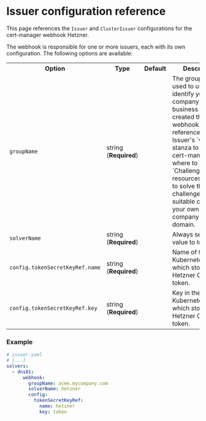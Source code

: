 # Issuer configuration reference

This page references the `Issuer` and `ClusterIssuer` configurations for the cert-manager webhook Hetzner.

The webhook is responsible for one or more issuers, each with its own configuration. The following options are available:

<table>
    <tr>
        <th>Option</th>
        <th>Type</th>
        <th>Default</th>
        <th>Description</th>
    </tr>
    <tr>
        <td><code>groupName</code></td>
        <td>string (<strong>Required</strong>)</td>
        <td></td>
        <td>
            The group name is used to uniquely identify your company or business unit that created this webhook.
            It is referenced in each Issuer's `webhook` stanza to inform cert-manager of where to send `ChallengePayload` resources
            in order to solve the DNS01 challenge. A suitable choice is your own company's domain.
        </td>
    </tr>
    <tr>
        <td><code>solverName</code></td>
        <td>string (<strong>Required</strong>)</td>
        <td></td>
        <td>Always set this value to <code>hetzner</code></td>
    </tr>
    <tr>
        <td><code>config.tokenSecretKeyRef.name</code></td>
        <td>string (<strong>Required</strong>)</td>
        <td></td>
        <td>Name of the Kubernetes secret, which stores the Hetzner Cloud API token.</td>
    </tr>
    <tr>
        <td><code>config.tokenSecretKeyRef.key</code></td>
        <td>string (<strong>Required</strong>)</td>
        <td></td>
        <td>Key in the Kubernetes secret, which stores the Hetzner Cloud API token.</td>
    </tr>
</table>

### Example

```yaml
# issuer.yaml
# [...]
solvers:
  - dns01:
      webhook:
        groupName: acme.mycompany.com
        solverName: hetzner
        config:
          tokenSecretKeyRef:
            name: hetzner
            key: token
```
